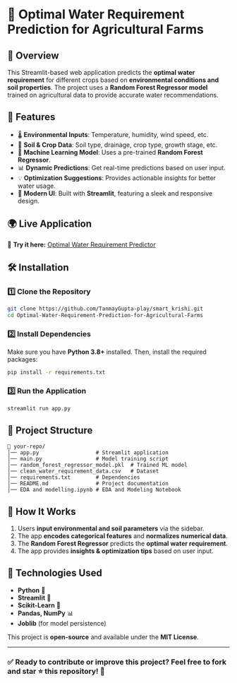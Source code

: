# 🌱 Optimal Water Requirement Prediction for Agricultural Farms  

## 📖 Overview  
This Streamlit-based web application predicts the **optimal water requirement** for different crops based on **environmental conditions and soil properties**. The project uses a **Random Forest Regressor model** trained on agricultural data to provide accurate water recommendations.  

## 🚀 Features  
- 🌡️ **Environmental Inputs**: Temperature, humidity, wind speed, etc.  
- 🌱 **Soil & Crop Data**: Soil type, drainage, crop type, growth stage, etc.  
- 🤖 **Machine Learning Model**: Uses a pre-trained **Random Forest Regressor**.  
- 📊 **Dynamic Predictions**: Get real-time predictions based on user input.  
- 💡 **Optimization Suggestions**: Provides actionable insights for better water usage.  
- 🎨 **Modern UI**: Built with **Streamlit**, featuring a sleek and responsive design.


## 🌍 Live Application  
🔗 **Try it here:** [Optimal Water Requirement Predictor](https://huggingface.co/spaces/adityamanwatkar/optimal_water_usage_prediction) 

## 🛠️ Installation  
### **1️⃣ Clone the Repository**  
```sh
git clone https://github.com/TanmayGupta-play/smart_krishi.git
cd Optimal-Water-Requirement-Prediction-for-Agricultural-Farms
```

### **2️⃣ Install Dependencies**  
Make sure you have **Python 3.8+** installed. Then, install the required packages:  
```sh
pip install -r requirements.txt
```

### **3️⃣ Run the Application**  
```sh
streamlit run app.py
```

## 📂 Project Structure  
```
📁 your-repo/
│── app.py                  # Streamlit application
│── main.py                 # Model training script
│── random_forest_regressor_model.pkl  # Trained ML model
│── clean_water_requirement_data.csv   # Dataset
│── requirements.txt        # Dependencies
│── README.md               # Project documentation           
│── EDA and modelling.ipynb # EDA and Modeling Notebook           
```

## 🎯 How It Works  
1. Users **input environmental and soil parameters** via the sidebar.  
2. The app **encodes categorical features** and **normalizes numerical data**.  
3. The **Random Forest Regressor** predicts the **optimal water requirement**.  
4. The app provides **insights & optimization tips** based on user input.  


## 📌 Technologies Used  
- **Python** 🐍  
- **Streamlit** 🎨  
- **Scikit-Learn** 🤖  
- **Pandas, NumPy** 📊  
- **Joblib** (for model persistence)  


This project is **open-source** and available under the **MIT License**.  

---

### ✅ Ready to contribute or improve this project? Feel free to fork and star ⭐ this repository! 🚀  
